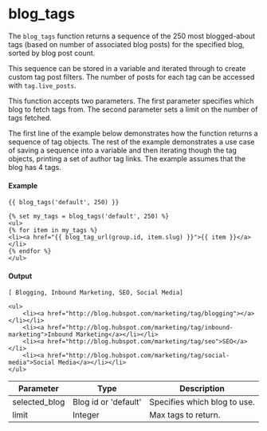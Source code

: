 # blog_tags
The `blog_tags` function returns a sequence of the 250 most blogged-about tags (based on number of associated blog posts) for the specified blog, sorted by blog post count.  
  
This sequence can be stored in a variable and iterated through to create custom tag post filters. The number of posts for each tag can be accessed with `tag.live_posts`.

This function accepts two parameters. The first parameter specifies which blog to fetch tags from. The second parameter sets a limit on the number of tags fetched.

The first line of the example below demonstrates how the function returns a sequence of tag objects. The rest of the example demonstrates a use case of saving a sequence into a variable and then iterating though the tag objects, printing a set of author tag links. The example assumes that the blog has 4 tags.

#### Example
```jinja2
{{ blog_tags('default', 250) }}

{% set my_tags = blog_tags('default', 250) %}
<ul>
{% for item in my_tags %}
<li><a href="{{ blog_tag_url(group.id, item.slug) }}">{{ item }}</a></li>
{% endfor %}
</ul>
```

#### Output
```jinja2
[ Blogging, Inbound Marketing, SEO, Social Media]

<ul>
    <li><a href="http://blog.hubspot.com/marketing/tag/blogging"></a></li></li>
    <li><a href="http://blog.hubspot.com/marketing/tag/inbound-marketing">Inbound Marketing</a></li></li>
    <li><a href="http://blog.hubspot.com/marketing/tag/seo">SEO</a></li>
    <li><a href="http://blog.hubspot.com/marketing/tag/social-media">Social Media</a></li></li>
</ul>
```

| Parameter | Type | Description | 
|  ------  |  ------  |  ------  | 
| selected_blog | Blog id or 'default'	 | Specifies which blog to use. | 
| limit | Integer | Max tags to return. | 


